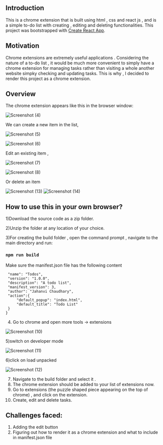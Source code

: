 ## Introduction
This is a chrome extension that is built using html , css and react js , and is a simple to-do list with creating , editing and deleting functionalities. This project was bootstrapped with [Create React App](https://github.com/facebook/create-react-app).

 ## Motivation
Chrome extensions are extremely useful applications . Considering the nature of a to-do list , it would be much more convenient to simply have a chrome extension for managing tasks rather than visiting a whole another website simpky checking and updating tasks. 
This is why , I decided to render this project as a chrome extension.

## Overview
The chrome extension appears like this in the browser window:

![Screenshot (4)](https://user-images.githubusercontent.com/91944643/183036583-c9e46128-faed-41f0-b70e-1ecb15301e83.png)




We can create a new item in the list,




![Screenshot (5)](https://user-images.githubusercontent.com/91944643/183036568-842ec435-b481-4cba-99bf-5838b207f18c.png)


![Screenshot (6)](https://user-images.githubusercontent.com/91944643/183036563-d085ef69-7f66-4ed7-bff9-5838e34f64eb.png)



Edit an existing item , 



![Screenshot (7)](https://user-images.githubusercontent.com/91944643/183036557-3c948e52-f325-4da8-bb6f-f2549203100d.png)


![Screenshot (8)](https://user-images.githubusercontent.com/91944643/183036551-e505fa41-556d-4ca9-a5fa-2bae44133ace.png)




Or delete an item




![Screenshot (13)](https://user-images.githubusercontent.com/91944643/183036579-5b6b9fcf-6c04-47b5-a166-b09f4ad6e1d1.png)
![Screenshot (14)](https://user-images.githubusercontent.com/91944643/183036575-1288946a-23db-40c1-90a6-3dba9f0f38eb.png)



## How to use this in your own browser?

1)Download the source code as a zip folder.

2)Unzip the folder at any location of your choice.

3)For creating the build folder , open the command prompt , navigate to the main directory and run:
### `npm run build`

Make sure the manifest.json file has the following content


 ```   {
  "name": "Todos",
  "version": "1.0.0",
  "description": "A todo list",
  "manifest_version": 3,
  "author": "Jahanvi Chaudhary",
  "action":{
      "default_popup": "index.html",
      "default_title": "Todo List"
  }
} 

```

4) Go to chrome and open more tools -> extensions

![Screenshot (10)](https://user-images.githubusercontent.com/91944643/183036543-50cbc388-d283-4de4-a0ef-98dadc6e5d32.png)

5)switch on developer mode




![Screenshot (11)](https://user-images.githubusercontent.com/91944643/183036530-85391679-1452-4bb2-ba55-2ef611636d93.png)



6)click on load unpacked 



![Screenshot (12)](https://user-images.githubusercontent.com/91944643/183036590-7fb97b45-ce74-47c1-a0c5-332216b48275.png)

7) Navigate to the build folder and select it . 
8) The chrome extension should be added to your list of extensions now.
9) Go to extensions (the puzzle shaped piece appearing on the top of chrome) , and click on the extension.
10) Create, edit and delete tasks.


## Challenges faced:
1) Adding the edit button
2) Figuring out how to render it as a chrome extension and what to include in manifest.json file













